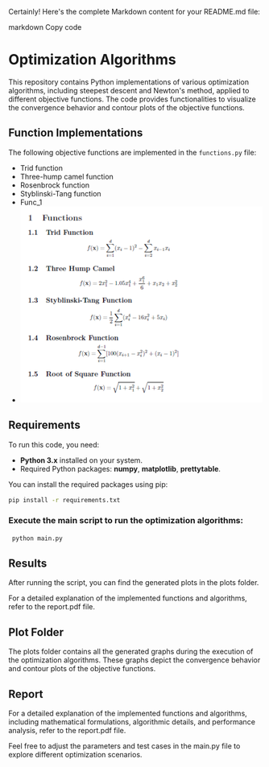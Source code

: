 
Certainly! Here's the complete Markdown content for your README.md file:

markdown
Copy code
# Optimization Algorithms

This repository contains Python implementations of various optimization algorithms, including steepest descent and Newton's method, applied to different objective functions. The code provides functionalities to visualize the convergence behavior and contour plots of the objective functions.

## Function Implementations

The following objective functions are implemented in the `functions.py` file:

- Trid function
- Three-hump camel function
- Rosenbrock function
- Styblinski-Tang function
- Func_1
- ![Alt text](utilities/functions.png)

## Requirements

To run this code, you need:

- **Python 3.x** installed on your system.
- Required Python packages: **numpy**, **matplotlib**, **prettytable**.

You can install the required packages using pip:

```bash
pip install -r requirements.txt
```

### Execute the main script to run the optimization algorithms:
```bash
 python main.py
 ```

## Results


After running the script, you can find the generated plots in the plots folder.

For a detailed explanation of the implemented functions and algorithms, refer to the report.pdf file.
## Plot Folder
The plots folder contains all the generated graphs during the execution of the optimization algorithms. These graphs depict the convergence behavior and contour plots of the objective functions.

## Report
For a detailed explanation of the implemented functions and algorithms, including mathematical formulations, algorithmic details, and performance analysis, refer to the report.pdf file.

Feel free to adjust the parameters and test cases in the main.py file to explore different optimization scenarios.
